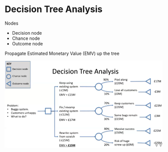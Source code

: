 # Decision Tree Analysis

Nodes

- Decision node
- Chance node
- Outcome node

Propagate Estimated Monetary Value (EMV) up the tree

<center><img src="decision-tree.png"></center>
